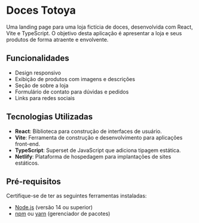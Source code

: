 # Doces Totoya

Uma landing page para uma loja fictícia de doces, desenvolvida com React, Vite e TypeScript. O objetivo desta aplicação é apresentar a loja e seus produtos de forma atraente e envolvente.

## Funcionalidades

- Design responsivo
- Exibição de produtos com imagens e descrições
- Seção de sobre a loja
- Formulário de contato para dúvidas e pedidos
- Links para redes sociais

## Tecnologias Utilizadas

- **React**: Biblioteca para construção de interfaces de usuário.
- **Vite**: Ferramenta de construção e desenvolvimento para aplicações front-end.
- **TypeScript**: Superset de JavaScript que adiciona tipagem estática.
- **Netlify**: Plataforma de hospedagem para implantações de sites estáticos.

## Pré-requisitos

Certifique-se de ter as seguintes ferramentas instaladas:

- [Node.js](https://nodejs.org/) (versão 14 ou superior)
- [npm](https://www.npmjs.com/) ou [yarn](https://yarnpkg.com/) (gerenciador de pacotes)
